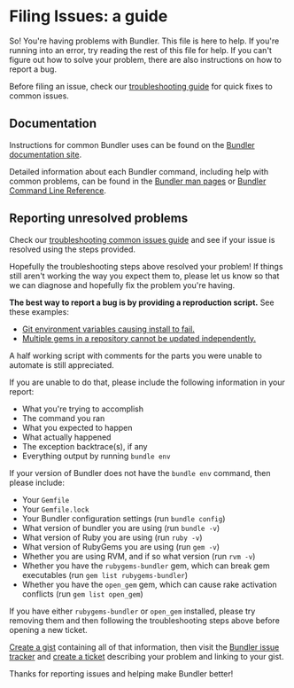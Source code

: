 # Filing Issues: a guide

So! You're having problems with Bundler. This file is here to help. If you're running into an error, try reading the rest of this file for help. If you can't figure out how to solve your problem, there are also instructions on how to report a bug.

Before filing an issue, check our [troubleshooting guide](../TROUBLESHOOTING.md) for quick fixes to common issues.

## Documentation

Instructions for common Bundler uses can be found on the [Bundler documentation site](https://bundler.io/).

Detailed information about each Bundler command, including help with common problems, can be found in the [Bundler man pages](https://bundler.io/man/bundle.1.html) or [Bundler Command Line Reference](https://bundler.io/v1.11/commands.html).

## Reporting unresolved problems

Check our [troubleshooting common issues guide](../TROUBLESHOOTING.md) and see if your issue is resolved using the steps provided.

Hopefully the troubleshooting steps above resolved your problem! If things still aren't working the way you expect them to, please let us know so that we can diagnose and hopefully fix the problem you're having.

**The best way to report a bug is by providing a reproduction script.** See these examples:

* [Git environment variables causing install to fail.](https://gist.github.com/xaviershay/6207550)
* [Multiple gems in a repository cannot be updated independently.](https://gist.github.com/xaviershay/6295889)

A half working script with comments for the parts you were unable to automate is still appreciated.

If you are unable to do that, please include the following information in your report:

 - What you're trying to accomplish
 - The command you ran
 - What you expected to happen
 - What actually happened
 - The exception backtrace(s), if any
 - Everything output by running `bundle env`

If your version of Bundler does not have the `bundle env` command, then please include:

 - Your `Gemfile`
 - Your `Gemfile.lock`
 - Your Bundler configuration settings (run `bundle config`)
 - What version of bundler you are using (run `bundle -v`)
 - What version of Ruby you are using (run `ruby -v`)
 - What version of RubyGems you are using (run `gem -v`)
 - Whether you are using RVM, and if so what version (run `rvm -v`)
 - Whether you have the `rubygems-bundler` gem, which can break gem executables (run `gem list rubygems-bundler`)
 - Whether you have the `open_gem` gem, which can cause rake activation conflicts (run `gem list open_gem`)

If you have either `rubygems-bundler` or `open_gem` installed, please try removing them and then following the troubleshooting steps above before opening a new ticket.

[Create a gist](https://gist.github.com) containing all of that information, then visit the [Bundler issue tracker](https://github.com/rubygems/bundler/issues) and [create a ticket](https://github.com/rubygems/bundler/issues/new) describing your problem and linking to your gist.

Thanks for reporting issues and helping make Bundler better!
